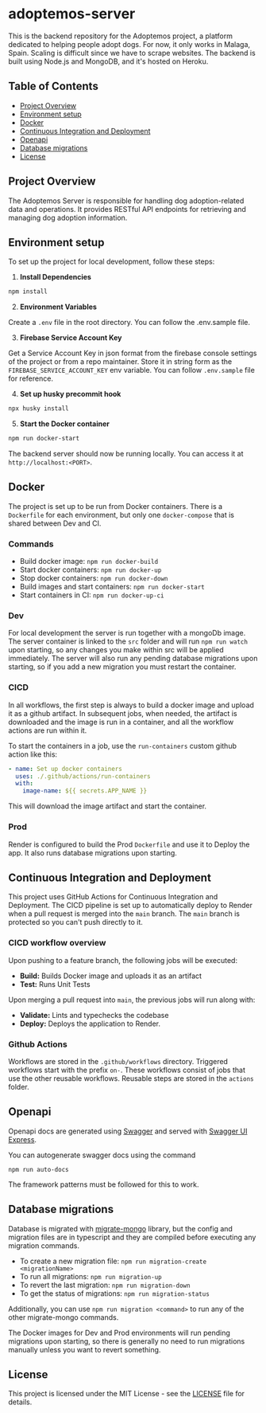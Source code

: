 # adoptemos-server
This is the backend repository for the Adoptemos project, a platform dedicated to helping people adopt dogs.
For now, it only works in Malaga, Spain. Scaling is difficult since we have to scrape websites.
The backend is built using Node.js and MongoDB, and it's hosted on Heroku.

## Table of Contents

- [Project Overview](#project-overview)
- [Environment setup](#environment-setup)
- [Docker](#docker)
- [Continuous Integration and Deployment](#continuous-integration-and-deployment)
- [Openapi](#openapi)
- [Database migrations](#database-migrations)
- [License](#license)

## Project Overview

The Adoptemos Server is responsible for handling dog adoption-related data and operations.
It provides RESTful API endpoints for retrieving and managing dog adoption information.

## Environment setup

To set up the project for local development, follow these steps:

1. **Install Dependencies**

```bash
npm install
```

2. **Environment Variables**

Create a `.env` file in the root directory. You can follow the .env.sample file.

3. **Firebase Service Account Key**

Get a Service Account Key in json format from the firebase console settings of the project or from a repo maintainer. Store it in string form as the `FIREBASE_SERVICE_ACCOUNT_KEY` env variable. You can follow `.env.sample` file for reference.

4. **Set up husky precommit hook**

```bash
npx husky install
```

5. **Start the Docker container**

```bash
npm run docker-start
```

The backend server should now be running locally. You can access it at `http://localhost:<PORT>`.

## Docker

The project is set up to be run from Docker containers. There is a `Dockerfile` for each environment, but only one `docker-compose` that is shared between Dev and CI.

### Commands

- Build docker image: `npm run docker-build`
- Start docker containers: `npm run docker-up`
- Stop docker containers: `npm run docker-down`
- Build images and start containers: `npm run docker-start`
- Start containers in CI: `npm run docker-up-ci`

### Dev

For local development the server is run together with a mongoDb image. The server container is linked to the `src` folder and will run `npm run watch` upon starting, so any changes you make within src will be applied immediately. The server will also run any pending database migrations upon starting, so if you add a new migration you must restart the container.

### CICD

In all workflows, the first step is always to build a docker image and upload it as a github artifact. In subsequent jobs, when needed, the artifact is downloaded and the image is run in a container, and all the workflow actions are run within it.

To start the containers in a job, use the `run-containers` custom github action like this:

```yaml
- name: Set up docker containers
  uses: ./.github/actions/run-containers
  with:
    image-name: ${{ secrets.APP_NAME }}
```

This will download the image artifact and start the container.

### Prod

Render is configured to build the Prod `Dockerfile` and use it to Deploy the app. It also runs database migrations upon starting.

## Continuous Integration and Deployment

This project uses GitHub Actions for Continuous Integration and Deployment. The CICD pipeline is set up to automatically deploy to Render when a pull request is merged into the `main` branch.
The `main` branch is protected so you can't push directly to it.

### CICD workflow overview

Upon pushing to a feature branch, the following jobs will be executed:
- **Build:** Builds Docker image and uploads it as an artifact
- **Test:** Runs Unit Tests

Upon merging a pull request into `main`, the previous jobs will run along with:
- **Validate:** Lints and typechecks the codebase
- **Deploy:** Deploys the application to Render.

### Github Actions

Workflows are stored in the `.github/workflows` directory. Triggered workflows start with the prefix `on-`. These workflows consist of jobs that use the other reusable workflows. Reusable steps are stored in the `actions` folder.

## Openapi

Openapi docs are generated using [Swagger](https://swagger.io/) and served with [Swagger UI Express](https://www.npmjs.com/package/swagger-ui-express).

You can autogenerate swagger docs using the command
```
npm run auto-docs
```
The framework patterns must be followed for this to work.

## Database migrations
Database is migrated with [migrate-mongo](https://www.npmjs.com/package/migrate-mongo) library, but the config and migration files are in typescript and they are compiled before executing any migration commands.

- To create a new migration file: `npm run migration-create <migrationName>`
- To run all migrations: `npm run migration-up`
- To revert the last migration: `npm run migration-down`
- To get the status of migrations: `npm run migration-status`

Additionally, you can use `npm run migration <command>` to run any of the other migrate-mongo commands.

The Docker images for Dev and Prod environments will run pending migrations upon starting, so there is generally no need to run migrations manually unless you want to revert something.

## License

This project is licensed under the MIT License - see the [LICENSE](LICENSE) file for details.
